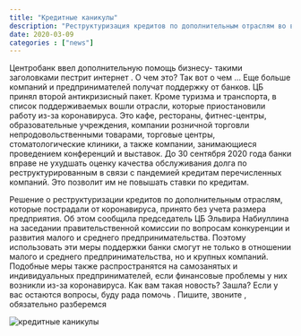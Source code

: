 ```yaml
---
title: "Кредитные каникулы"
description: "Реструктуризация кредитов по дополнительным отраслям во время короновируса"
date: 2020-03-09
categories : ["news"]
---
```


Центробанк ввел дополнительную помощь бизнесу- такими заголовками пестрит интернет . О чем это? Так вот о чем ... Еще больше компаний и предпринимателей получат поддержку от банков. ЦБ принял второй антикризисный пакет. Кроме туризма и транспорта, в список поддерживаемых вошли отрасли, которые приостановили работу из-за коронавируса. Это кафе, рестораны, фитнес-центры, образовательные учреждения, компании розничной торговли непродовольственными товарами, торговые центры, стоматологические клиники, а также компании, занимающиеся проведением конференций и выставок. До 30 сентября 2020 года банки вправе не ухудшать оценку качества обслуживания долга по реструктурированным в связи с пандемией кредитам перечисленных компаний. Это позволит им не повышать ставки по кредитам.

Решение о реструктуризации кредитов по дополнительным отраслям, которые пострадали от коронавируса, принято без учета размера предприятия. Об этом сообщила председатель ЦБ Эльвира Набиуллина на заседании правительственной комиссии по вопросам конкуренции и развития малого и среднего предпринимательства. Поэтому использовать эти меры поддержки банки смогут не только в отношении малого и среднего предпринимательства, но и крупных компаний. Подобные меры также распространятся на самозанятых и индивидуальных предпринимателей, если финансовые проблемы у них возникли из-за коронавируса. Как вам такая новость? Зашла? Если у вас остаются вопросы, буду рада помочь . Пишите, звоните , обязательно разберемся

![кредитные каникулы](/img/restrukturizaciya.png)
